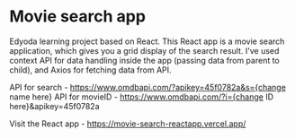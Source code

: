 # Movie search app

Edyoda learning project based on React. This React app is a movie search application, which gives you a grid display of the search result. I've used context API for data handling inside the app (passing data from parent to child), and Axios for fetching data from API.

API for search - https://www.omdbapi.com/?apikey=45f0782a&s={change name here}
API for movieID -  https://www.omdbapi.com/?i={change ID here}&apikey=45f0782a

Visit the React app - https://movie-search-reactapp.vercel.app/
